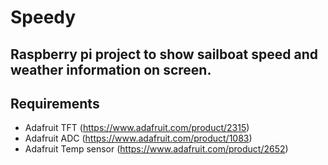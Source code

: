 # Speedy
## Raspberry pi project to show sailboat speed and weather information on screen.

## Requirements
- Adafruit TFT (https://www.adafruit.com/product/2315)
- Adafruit ADC (https://www.adafruit.com/product/1083)
- Adafruit Temp sensor (https://www.adafruit.com/product/2652)
